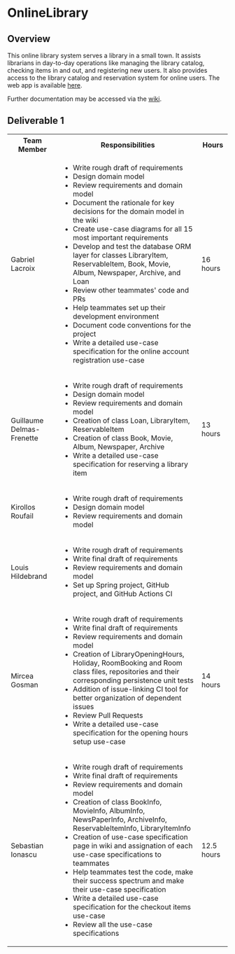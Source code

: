 # OnlineLibrary
## Overview
This online library system serves a library in a small town. It assists librarians in day-to-day operations like managing the library catalog, checking items in and out, and registering new users. It also provides access to the library catalog and reservation system for online users. The web app is available [here](https://onlinelibrary-backend-05a.herokuapp.com/test).

Further documentation may be accessed via the [wiki](https://github.com/McGill-ECSE321-Fall2021/project-group-05/wiki).

## Deliverable 1
<table>
  <tbody>
    <tr>
      <th>Team Member</th>
      <th>Responsibilities</th>
      <th>Hours</th>
    </tr>
    <tr>
      <td>Gabriel Lacroix</td>
      <td>
        <ul>
          <li>Write rough draft of requirements</li>
          <li>Design domain model</li>
	  <li>Review requirements and domain model</li>
	  <li>Document the rationale for key decisions for the domain model in the wiki</li>
	  <li>Create use-case diagrams for all 15 most important requirements</li>
	  <li>Develop and test the database ORM layer for classes LibraryItem, ReservableItem, Book, Movie, Album, Newspaper, Archive, and Loan</li>
	  <li>Review other teammates' code and PRs</li>
	  <li>Help teammates set up their development environment</li>
	  <li>Document code conventions for the project</li>
	  <li>Write a detailed use-case specification for the online account registration use-case</li>
        </ul>
      </td>
      <td>16 hours</td>
    </tr>
    <tr>
      <td>Guillaume Delmas-Frenette</td>
      <td>
        <ul>
          <li>Write rough draft of requirements</li>
          <li>Design domain model</li>
          <li>Review requirements and domain model</li>
	  <li>Creation of class Loan, LibraryItem, ReservableItem </li> 
	  <li>Creation of class Book, Movie, Album, Newspaper, Archive </li>
	  <li>Write a detailed use-case specification for reserving a library item</li>
        </ul>
      </td>
      <td> 13 hours </td>
    </tr>
    <tr>
      <td>Kirollos Roufail</td>
      <td>
        <ul>
          <li>Write rough draft of requirements</li>
          <li>Design domain model</li>
          <li>Review requirements and domain model</li>
        </ul>
      </td>
      <td></td>
    </tr>
    <tr>
      <td>Louis Hildebrand</td>
      <td>
        <ul>
          <li>Write rough draft of requirements</li>
          <li>Write final draft of requirements</li>
          <li>Review requirements and domain model</li>
		  <li>Set up Spring project, GitHub project, and GitHub Actions CI</li>
        </ul>
      </td>
      <td></td>
    </tr>
    <tr>
      <td>Mircea Gosman</td>
      <td>
        <ul>
          <li>Write rough draft of requirements</li>
          <li>Write final draft of requirements</li>
          <li>Review requirements and domain model</li>
          <li>Creation of LibraryOpeningHours, Holiday, RoomBooking and Room class files, repositories and their corresponding persistence unit tests</li>	
          <li>Addition of issue-linking CI tool for better organization of dependent issues</li>
	  <li>Review Pull Requests</li>
	  <li>Write a detailed use-case specification for the opening hours setup use-case</li>
        </ul>
      </td>
      <td>14 hours</td>
    </tr>
    <tr>
      <td>Sebastian Ionascu</td>
      <td>
        <ul>
          <li>Write rough draft of requirements</li>
          <li>Write final draft of requirements</li>
          <li>Review requirements and domain model</li>
	  <li>Creation of class BookInfo, MovieInfo, AlbumInfo, NewsPaperInfo, ArchiveInfo, ReservableItemInfo, LibraryItemInfo</li>
	  <li>Creation of use-case specification page in wiki and assignation of each use-case specifications to teammates</li>
	  <li>Help teammates test the code, make their success spectrum and make their use-case specification</li>
	  <li>Write a detailed use-case specification for the checkout items use-case</li>
	  <li>Review all the use-case specifications</li>
        </ul>
      </td>
      <td>12.5 hours</td>
    </tr>
  </tbody>
</table>
